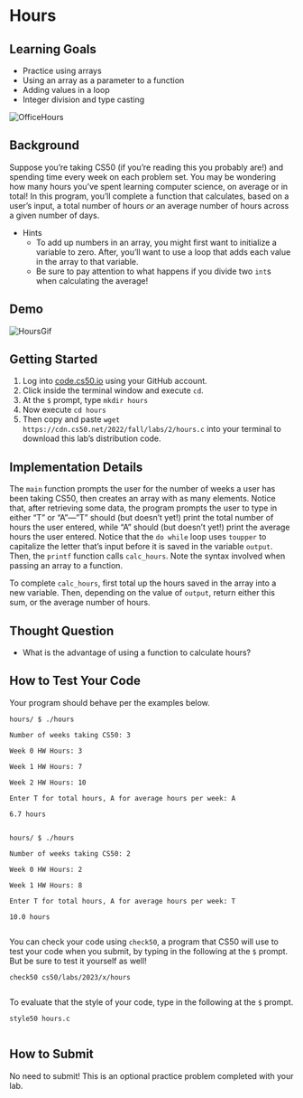 # Hours


## Learning Goals


* Practice using arrays
* Using an array as a parameter to a function
* Adding values in a loop
* Integer division and type casting


![OfficeHours](https://cs50.harvard.edu/x/2023/problems/2/hours/officehours.jpeg)


## Background


Suppose you’re taking CS50 (if you’re reading this you probably are!) and spending time every week on each problem set. You may be wondering how many hours you’ve spent learning computer science, on average or in total! In this program, you’ll complete a function that calculates, based on a user’s input, a total number of hours *or* an average number of hours across a given number of days.


* Hints
	+ To add up numbers in an array, you might first want to initialize a variable to zero. After, you’ll want to use a loop that adds each value in the array to that variable.
	+ Be sure to pay attention to what happens if you divide two `int`s when calculating the average!


## Demo


![HoursGif](https://cs50.harvard.edu/x/2023/problems/2/hours/hoursDemo.gif)


## Getting Started


1. Log into [code.cs50.io](https://code.cs50.io/) using your GitHub account.
2. Click inside the terminal window and execute `cd`.
3. At the `$` prompt, type `mkdir hours`
4. Now execute `cd hours`
5. Then copy and paste `wget https://cdn.cs50.net/2022/fall/labs/2/hours.c` into your terminal to download this lab’s distribution code.


## Implementation Details


The `main` function prompts the user for the number of weeks a user has been taking CS50, then creates an array with as many elements. Notice that, after retrieving some data, the program prompts the user to type in either “T” or “A”—”T” should (but doesn’t yet!) print the total number of hours the user entered, while “A” should (but doesn’t yet!) print the average hours the user entered. Notice that the `do while` loop uses `toupper` to capitalize the letter that’s input before it is saved in the variable `output`. Then, the `printf` function calls `calc_hours`. Note the syntax involved when passing an array to a function.


To complete `calc_hours`, first total up the hours saved in the array into a new variable. Then, depending on the value of `output`, return either this sum, or the average number of hours.


## Thought Question


* What is the advantage of using a function to calculate hours?


## How to Test Your Code


Your program should behave per the examples below.



```
hours/ $ ./hours

Number of weeks taking CS50: 3

Week 0 HW Hours: 3

Week 1 HW Hours: 7

Week 2 HW Hours: 10

Enter T for total hours, A for average hours per week: A

6.7 hours


```


```
hours/ $ ./hours

Number of weeks taking CS50: 2

Week 0 HW Hours: 2

Week 1 HW Hours: 8

Enter T for total hours, A for average hours per week: T

10.0 hours


```

You can check your code using `check50`, a program that CS50 will use to test your code when you submit, by typing in the following at the `$` prompt. But be sure to test it yourself as well!



```
check50 cs50/labs/2023/x/hours


```

To evaluate that the style of your code, type in the following at the `$` prompt.



```
style50 hours.c


```

## How to Submit


No need to submit! This is an optional practice problem completed with your lab.







